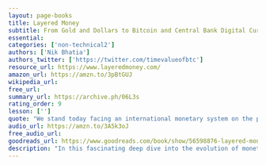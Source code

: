 ```yaml
---
layout: page-books
title: Layered Money
subtitle: From Gold and Dollars to Bitcoin and Central Bank Digital Currencies 
essential: 
categories: ['non-technical2']
authors: ['Nik Bhatia']
authors_twitter: ['https://twitter.com/timevalueofbtc']
resource_url: https://www.layeredmoney.com/
amazon_url: https://amzn.to/3pBtGUJ
wikipedia_url: 
free_url: 
summary_url: https://archive.ph/06L3s
rating_order: 9
lesson: ['']
quote: "We stand today facing an international monetary system on the precipice of overhaul, something that rarely occurs."
audio_url: https://amzn.to/3A5k3oJ
free_audio_url: 
goodreads_url: https://www.goodreads.com/book/show/56598876-layered-money
description: "In this fascinating deep dive into the evolution of monetary systems around the globe, Nik Bhatia takes us into the origins of how money has evolved to function in a 'layered' manner. Using gold as an example of this term, he traces the layers of this ancient currency from raw mined material, to gold coins, and finally to bank-issued gold certificates. In a groundbreaking manner, Bhatia offers a similar paradigm for the evolution of digital currencies. Bhatia’s analysis begins in Renaissance Florence with the gold Florin coin and a burgeoning banking culture, continues with the evolution of central banking, and concludes with a vision for the future of our international monetary system. As central banks around the world prepare to launch their own crypto-competitors, Bhatia illustrates how the invention of Bitcoin created a seismic shift in money and merged the monetary and cryptography sciences. His unique analysis of 'layered money' illuminates money markets for the general reader and shows how Bitcoin is becoming a trusted global currency. Listeners will come away with an understanding of the mechanics of our financial system, why the dollar is deeply entrenched despite its state of disrepair, and how Central Bank Digital Currencies (CBDCs) and cryptocurrencies will interact in our new monetary future. "
---
```

